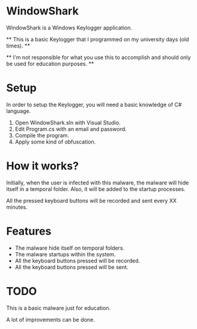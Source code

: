 # WindowShark

WindowShark is a Windows Keylogger application. 

** This is a basic Keylogger that I programmed on my university days (old times). **

** I'm not responsible for what you use this to accomplish and should only be used for education purposes. **

# Setup

In order to setup the Keylogger, you will need a basic knowledge of C# language.

1. Open WindowShark.sln with Visual Studio.
2. Edit Program.cs with an email and password.
3. Compile the program.
4. Apply some kind of obfuscation.

# How it works?

Initially, when the user is infected with this malware, the malware will hide itself in a temporal folder. Also, it will be added to the startup processes.

All the pressed keyboard buttons will be recorded and sent every XX minutes.

# Features

* The malware hide itself on temporal folders.
* The malware startups within the system.
* All the keyboard buttons pressed will be recorded.
* All the keyboard buttons pressed will be sent.

# TODO

This is a basic malware just for education.

A lot of improvements can be done.
